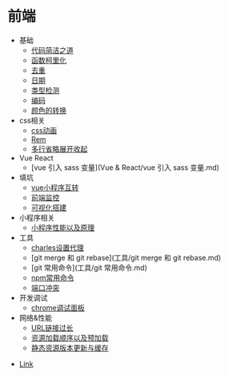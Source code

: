 # 前端

- 基础
  * [代码简洁之道](1-基础/代码简洁之道.md)
  * [函数柯里化](1-基础/函数柯里化.md)
  * [去重](1-基础/去重.md)
  * [日期](1-基础/日期.md)
  * [类型检测](1-基础/类型检测.md)
  * [编码](1-基础/编码.md)
  * [颜色的转换](1-基础/颜色的转换.md)
- css相关
  * [css动画](css相关/css动画.md)
  * [Rem](css相关/rem.md)
  * [多行省略展开收起](css相关/多行省略展开收起.md)
- Vue React
  * [vue 引入 sass 变量](Vue & React/vue 引入 sass 变量.md)
- 填坑
  * [vue小程序互转](填坑/vue小程序互转.md)
  * [前端监控](填坑/前端监控.md)
  * [可视化搭建](填坑/可视化搭建.md)
- 小程序相关
  * [小程序性能以及原理](小程序相关/小程序性能以及原理.md)
- 工具
  * [charles设置代理](工具/charles设置代理.md)
  * [git merge 和 git rebase](工具/git merge 和 git rebase.md)
  * [git 常用命令](工具/git 常用命令.md)
  * [npm常用命令](工具/npm常用命令.md)
  * [端口冲突](工具/端口冲突.md)
- 开发调试
  * [chrome调试面板](开发调试/chrome调试面板.md)
- 网络&性能
  * [URL链接过长](网络&性能/URL链接过长.md)
  * [资源加载顺序以及预加载](网络&性能/资源加载顺序以及预加载.md)
  * [静态资源版本更新与缓存](网络&性能/静态资源版本更新与缓存.md)
* [Link](link.md)
